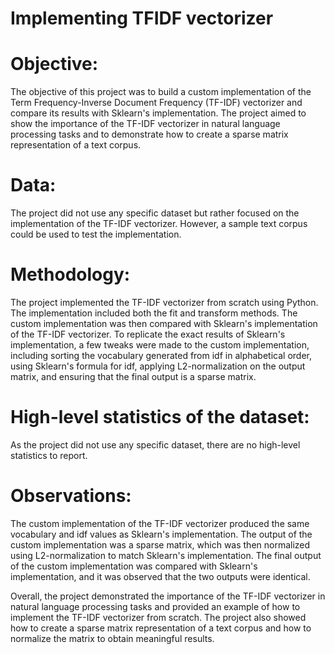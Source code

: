 # Implementing TFIDF vectorizer

# Objective:

The objective of this project was to build a custom implementation of the Term Frequency-Inverse Document Frequency (TF-IDF) vectorizer and compare its results with Sklearn's implementation. The project aimed to show the importance of the TF-IDF vectorizer in natural language processing tasks and to demonstrate how to create a sparse matrix representation of a text corpus.

# Data:

The project did not use any specific dataset but rather focused on the implementation of the TF-IDF vectorizer. However, a sample text corpus could be used to test the implementation.

# Methodology:

The project implemented the TF-IDF vectorizer from scratch using Python. The implementation included both the fit and transform methods. The custom implementation was then compared with Sklearn's implementation of the TF-IDF vectorizer. To replicate the exact results of Sklearn's implementation, a few tweaks were made to the custom implementation, including sorting the vocabulary generated from idf in alphabetical order, using Sklearn's formula for idf, applying L2-normalization on the output matrix, and ensuring that the final output is a sparse matrix.

# High-level statistics of the dataset:

As the project did not use any specific dataset, there are no high-level statistics to report.

# Observations:

The custom implementation of the TF-IDF vectorizer produced the same vocabulary and idf values as Sklearn's implementation. The output of the custom implementation was a sparse matrix, which was then normalized using L2-normalization to match Sklearn's implementation. The final output of the custom implementation was compared with Sklearn's implementation, and it was observed that the two outputs were identical.

Overall, the project demonstrated the importance of the TF-IDF vectorizer in natural language processing tasks and provided an example of how to implement the TF-IDF vectorizer from scratch. The project also showed how to create a sparse matrix representation of a text corpus and how to normalize the matrix to obtain meaningful results.
